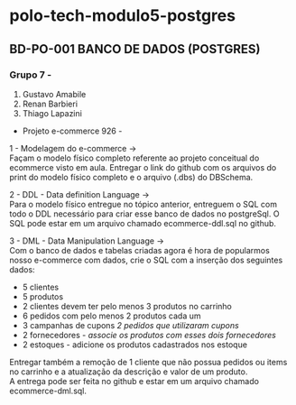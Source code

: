 # polo-tech-modulo5-postgres
<h2>BD-PO-001 BANCO DE DADOS (POSTGRES)</h2>

<h3>Grupo 7 - </h3>
<ol>
  <li>Gustavo Amabile</li>
  <li>Renan Barbieri</li>
  <li>Thiago Lapazini</li>
</ol>

- Projeto e-commerce 926 -

<p>1 - Modelagem do e-commerce -> <br />
Façam o modelo físico completo referente ao projeto conceitual do ecommerce visto em aula. Entregar o link do github com os arquivos do print do modelo físico completo e o arquivo (.dbs) do DBSchema.</p>

<p>2 - DDL - Data definition Language -><br />
Para o modelo físico entregue no tópico anterior, entreguem o SQL com todo o DDL necessário para criar esse banco de dados no postgreSql. O SQL pode estar em um arquivo chamado ecommerce-ddl.sql no github.</p>

<p>3 - DML - Data Manipulation Language -><br />
Com o banco de dados e tabelas criadas agora é hora de popularmos nosso e-commerce com dados, crie o SQL com a inserção dos seguintes dados:</p>


<ul>
  <li>5 clientes</li>
  <li>5 produtos</li>
  <li>2 clientes devem ter pelo menos 3 produtos no carrinho</li>
  <li>6 pedidos com pelo menos 2 produtos cada um</li>
  <li>3 campanhas de cupons <em>2 pedidos que utilizaram cupons</em></li>
  <li>2 fornecedores - <em>associe os produtos com esses dois fornecedores</em></li>
  <li>2 estoques - <em></em> adicione os produtos cadastrados nos estoque</li>
</ul>


<p>Entregar também a remoção de 1 cliente que não possua pedidos ou items no carrinho e a atualização da descrição e valor de um produto.<br /> A entrega pode ser feita no github e estar em um arquivo chamado ecommerce-dml.sql.</p>
